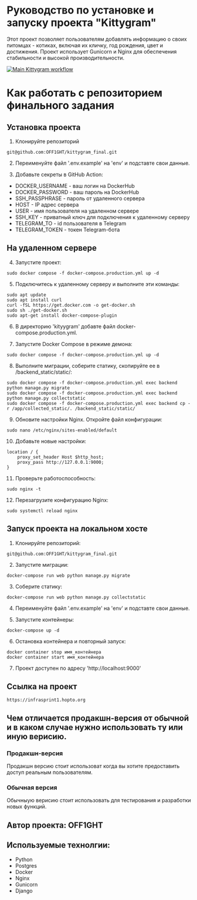 # Руководство по установке и запуску проекта "Kittygram"

Этот проект позволяет пользователям добавлять информацию о своих питомцах - котиках, включая их кличку, год рождения, цвет и достижения. Проект использует Gunicorn и Nginx для обеспечения стабильности и высокой производительности.

[![Main Kittygram workflow](https://github.com/OFF1GHT/kittygram_final/actions/workflows/main.yml/badge.svg)](https://github.com/OFF1GHT/kittygram_final/actions/workflows/main.yml)

#  Как работать с репозиторием финального задания

## Установка проекта
1. Клонируйте репозиторий
```
git@github.com:OFF1GHT/kittygram_final.git
```

2. Переименуйте файл '.env.example' на 'env' и подставте свои данные.


3. Добавьте секреты в GitHub Action:
- DOCKER_USERNAME - ваш логин на DockerHub
- DOCKER_PASSWORD - ваш пароль на DockerHub
- SSH_PASSPHRASE - пароль от удаленного сервера
- HOST - IP адрес сервера
- USER - имя пользователя на удаленном сервере
- SSH_KEY - приватный ключ для подключения к удаленному серверу
- TELEGRAM_TO - id пользователя в Telegram
- TELEGRAM_TOKEN - токен Telegram-бота

## На удаленном сервере

4. Запустите проект:
```
sudo docker compose -f docker-compose.production.yml up -d
```

5. Подключитесь к удаленному серверу и выполните эти команды:
```
sudo apt update
sudo apt install curl
curl -fSL https://get.docker.com -o get-docker.sh
sudo sh ./get-docker.sh
sudo apt-get install docker-compose-plugin
```

6. В директорию 'kityygram' добавте файл docker-compose.production.yml.

7. Запустите Docker Compose в режиме демона:
```
sudo docker compose -f docker-compose.production.yml up -d
```

8. Выполните миграции, соберите статику, скопируйте ее в /backend_static/static/:
```
sudo docker compose -f docker-compose.production.yml exec backend python manage.py migrate
sudo docker compose -f docker-compose.production.yml exec backend python manage.py collectstatic
sudo docker compose -f docker-compose.production.yml exec backend cp -r /app/collected_static/. /backend_static/static/
```

9. Обновите настройки Nginx. Откройте файл конфигурации: 
```
sudo nano /etc/nginx/sites-enabled/default
```

10. Добавьте новые настройки:
```
location / {
    proxy_set_header Host $http_host;
    proxy_pass http://127.0.0.1:9000;
}
```

11. Проверьте работоспособность:
```
sudo nginx -t
```

12. Перезагрузите конфигурацию Nginx:
```
sudo systemctl reload nginx
```

## Запуск проекта на локальном хосте

1. Клонируйте репозиторий:
```
git@github.com:OFF1GHT/kittygram_final.git
```

2. Запустите миграции:
```
docker-compose run web python manage.py migrate
```

3. Соберите статику:
```
docker-compose run web python manage.py collectstatic
```

4. Переименуйте файл '.env.example' на 'env' и подставте свои данные.

5. Запустите контейнеры:
```
docker-compose up -d
```

6. Остановка контейнера и повторный запуск:
```
docker container stop имя_контейнера
docker container start имя_контейнера
```

7. Проект доступен по адресу 'http://localhost:9000'

## Ссылка на проект
```
https://infrasprint1.hopto.org
```
## Чем отличается продакшн-версия от обычной и в каком случае нужно использовать ту или иную верисию.

### Продакшн-версия
Продакшн версию стоит использоват когда вы хотите предоставить доступ реальным пользователям.

### Обычная версия
Обычныую верисию стоит использовать для тестирования и разработки новых функций.

## Автор проекта: OFF1GHT

## Используемые технолгии:
- Python
- Postgres
- Docker
- Nginx
- Gunicorn
- Django
